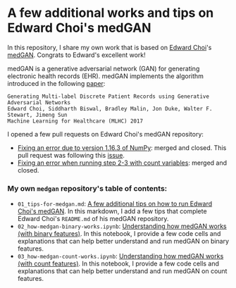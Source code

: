 A few additional works and tips on Edward Choi's medGAN
====

In this repository, I share my own work that is based on [Edward Choi](https://github.com/mp2893/)'s [medGAN](https://github.com/mp2893/medgan). Congrats to Edward's excellent work!

medGAN is a generative adversarial network (GAN) for generating electronic health records (EHR). medGAN implements the algorithm introduced in the following [paper](https://arxiv.org/abs/1703.06490):

	Generating Multi-label Discrete Patient Records using Generative Adversarial Networks
	Edward Choi, Siddharth Biswal, Bradley Malin, Jon Duke, Walter F. Stewart, Jimeng Sun  
	Machine Learning for Healthcare (MLHC) 2017

I opened a few pull requests on Edward Choi's medGAN repository:
* [Fixing an error due to version 1.16.3 of NumPy](https://github.com/mp2893/medgan/pull/15): merged and closed. This pull request was following this [issue](https://github.com/mp2893/medgan/issues/14).
* [Fixing an error when running step 2-3 with count variables](https://github.com/mp2893/medgan/pull/17): merged and closed.

### My own `medgan` repository's table of contents:
* `01_tips-for-medgan.md`: [A few additional tips on how to run Edward Choi's medGAN](https://github.com/sylvaincom/medgan-tips/blob/master/01_tips-for-medgan.md). In this markdown, I add a few tips that complete Edward Choi's `README.md` of his medGAN repository.
* `02_how-medgan-binary-works.ipynb`: [Understanding how medGAN works (with binary features)](https://github.com/sylvaincom/medgan-tips/blob/master/02_how-medgan-binary-works.ipynb). In this notebook, I provide a few code cells and explanations that can help better understand and run medGAN on binary features.
* `03_how-medgan-count-works.ipynb`: [Understanding how medGAN works (with count features)](https://github.com/sylvaincom/medgan-tips/blob/master/03_how-medgan-count-works.ipynb). In this notebook, I provide a few code cells and explanations that can help better understand and run medGAN on count features.
